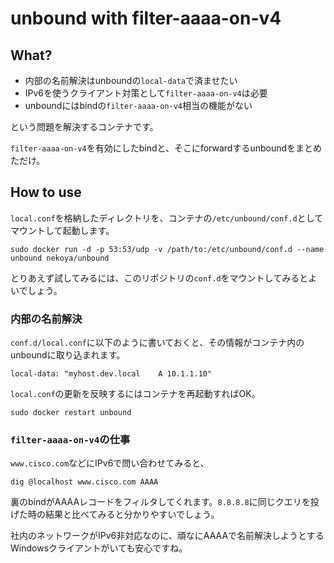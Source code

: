 # unbound with filter-aaaa-on-v4

## What?

- 内部の名前解決はunboundの`local-data`で済ませたい
- IPv6を使うクライアント対策として`filter-aaaa-on-v4`は必要
- unboundにはbindの`filter-aaaa-on-v4`相当の機能がない

という問題を解決するコンテナです。

`filter-aaaa-on-v4`を有効にしたbindと、そこにforwardするunboundをまとめただけ。

## How to use

`local.conf`を格納したディレクトリを、コンテナの`/etc/unbound/conf.d`としてマウントして起動します。

```
sudo docker run -d -p 53:53/udp -v /path/to:/etc/unbound/conf.d --name unbound nekoya/unbound
```

とりあえず試してみるには、このリポジトリの`conf.d`をマウントしてみるとよいでしょう。

### 内部の名前解決

`conf.d/local.conf`に以下のように書いておくと、その情報がコンテナ内のunboundに取り込まれます。

```
local-data: "myhost.dev.local    A 10.1.1.10"
```

`local.conf`の更新を反映するにはコンテナを再起動すればOK。

```
sudo docker restart unbound
```

### `filter-aaaa-on-v4`の仕事

`www.cisco.com`などにIPv6で問い合わせてみると、

```
dig @localhost www.cisco.com AAAA
```

裏のbindがAAAAレコードをフィルタしてくれます。`8.8.8.8`に同じクエリを投げた時の結果と比べてみると分かりやすいでしょう。

社内のネットワークがIPv6非対応なのに、頑なにAAAAで名前解決しようとするWindowsクライアントがいても安心ですね。
